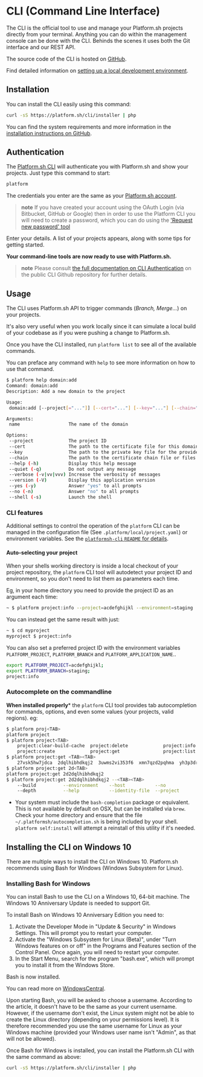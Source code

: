 # CLI (Command Line Interface)

The CLI is the official tool to use and manage your Platform.sh projects directly from your terminal. Anything you can do within the management console can be done with the CLI. Behinds the scenes it uses both the Git interface and our REST API.

The source code of the CLI is hosted on [GitHub](https://github.com/platformsh/platformsh-cli).

Find detailed information on [setting up a local development environment](/gettingstarted/local.md).

## Installation

You can install the CLI easily using this command:

```bash
curl -sS https://platform.sh/cli/installer | php
```

You can find the system requirements and more information in the [installation instructions on GitHub](https://github.com/platformsh/platformsh-cli/blob/master/README.md#installation).

## Authentication

The [Platform.sh CLI](https://github.com/platformsh/platformsh-cli) will
authenticate you with Platform.sh and show your projects. Just type this
command to start:

```bash
platform
```

The credentials you enter are the same as your [Platform.sh account](https://accounts.platform.sh/user).

> **note**
> If you have created your account using the OAuth Login (via Bitbucket, GitHub or Google) then in order to use the Platform CLI you
> will need to create a password, which you can do using the ['Request new password' tool](https://accounts.platform.sh/user/password)

Enter your details. A list of your projects appears, along with some
tips for getting started.

**Your command-line tools are now ready to use with Platform.sh.**

> **note**
> Please consult [the full documentation on CLI Authentication](https://github.com/platformsh/platformsh-cli#authentication) on the public CLI Github repository for further details.

## Usage

The CLI uses Platform.sh API to trigger commands (*Branch, Merge...*) on your projects.

It's also very useful when you work locally since it can simulate a local build of your codebase as if you were pushing a change to Platform.sh.

Once you have the CLI installed, run `platform list` to see all of the available commands.

You can preface any command with `help` to see more information on how to use that command.

```bash
$ platform help domain:add
Command: domain:add
Description: Add a new domain to the project

Usage:
 domain:add [--project[="..."]] [--cert="..."] [--key="..."] [--chain="..."] [name]

Arguments:
 name                  The name of the domain

Options:
 --project             The project ID
 --cert                The path to the certificate file for this domain.
 --key                 The path to the private key file for the provided certificate.
 --chain               The path to the certificate chain file or files for the provided certificate. (multiple values allowed)
 --help (-h)           Display this help message
 --quiet (-q)          Do not output any message
 --verbose (-v|vv|vvv) Increase the verbosity of messages
 --version (-V)        Display this application version
 --yes (-y)            Answer "yes" to all prompts
 --no (-n)             Answer "no" to all prompts
 --shell (-s)          Launch the shell
```

### CLI features

Additional settings to control the operation of the `platform` CLI can be managed in the configuration file (See `.platform/local/project.yaml`) or environment variables. See the [`platformsh-cli` `README` for details](https://github.com/platformsh/platformsh-cli/blob/master/README.md#usage). 

#### Auto-selecting your project

When your shells working directory is inside a local checkout of your project repository, the `platform` CLI tool will autodetect your project ID and environment, so you don't need to list them as parameters each time.

Eg, in your home directory you need to provide the project ID as an argument each time:

```bash
~ $ platform project:info --project=acdefghijkl --environment=staging
```
You can instead get the same result with just:
```bash
~ $ cd myproject
myproject $ project:info
```

You can also set a preferred project ID with the environment variables `PLATFORM_PROJECT`, `PLATFORM_BRANCH` and `PLATFORM_APPLICATION_NAME`..

```bash
export PLATFORM_PROJECT=acdefghijkl;
export PLATFORM_BRANCH=staging;
project:info
```

### Autocomplete on the commandline

__When installed properly__\* the `platform` CLI tool provides tab autocompletion for commands, options, and even some values (your projects, valid regions). eg:
``` bash
$ platform proj<TAB>
platform project
$ platform project<TAB>
    project:clear-build-cache  project:delete             project:info               project:metadata           projects
    project:create             project:get                project:list               project:set-remote
$ platform project:get <TAB><TAB>
    27vsk5hw7jdca  2dqlhibhdkqj2  3uwms2vi353f6  xmn7qzd2pqhma  yh3p3drn4gglu  
$ platform project:get 2d<TAB>
platform project:get 2d2dqlhibhdkqj2
$ platform project:get 2d2dqlhibhdkqj2 --<TAB><TAB>
    --build          --environment    --host           --no             --quiet          --version        
    --depth          --help           --identity-file  --project        --verbose        --yes  
```

* Your system must include the `bash-completion` package or equivalent. This is not available by default on OSX, but can be installed via `brew`. Check your home directory and ensure that the file `~/.platformsh/autocompletion.sh` is being included by your shell. `platform self:install` will attempt a reinstall of this utility if it's needed.


## Installing the CLI on Windows 10

There are multiple ways to install the CLI on Windows 10. Platform.sh recommends using Bash for Windows (Windows Subsystem for Linux).

### Installing Bash for Windows

You can install Bash to use the CLI on a Windows 10, 64-bit machine. The Windows 10 Anniversary Update is needed to support Git.

To install Bash on Windows 10 Anniversary Edition you need to:

1. Activate the Developer Mode in "Update & Security" in Windows Settings. This will prompt you to restart your computer.
2. Activate the "Windows Subsystem for Linux (Beta)", under "Turn Windows features on or off" in the Programs and Features section of the Control Panel. Once again, you will need to restart your computer.
3. In the Start Menu, search for the program "bash.exe", which will prompt you to install it from the Windows Store.

Bash is now installed.

You can read more on [WindowsCentral](https://www.windowscentral.com/how-install-bash-shell-command-line-windows-10).

Upon starting Bash, you will be asked to choose a username. According to the article, it doesn't have to be the same as your current username. However, if the username don't exist, the Linux system might not be able to create the Linux directory (depending on your permissions level). It is therefore recommended you use the same username for Linux as your Windows machine (provided your Windows user name isn't "Admin", as that will not be allowed).

Once Bash for Windows is installed, you can install the Platform.sh CLI with the same command as above:

```bash
curl -sS https://platform.sh/cli/installer | php
```
